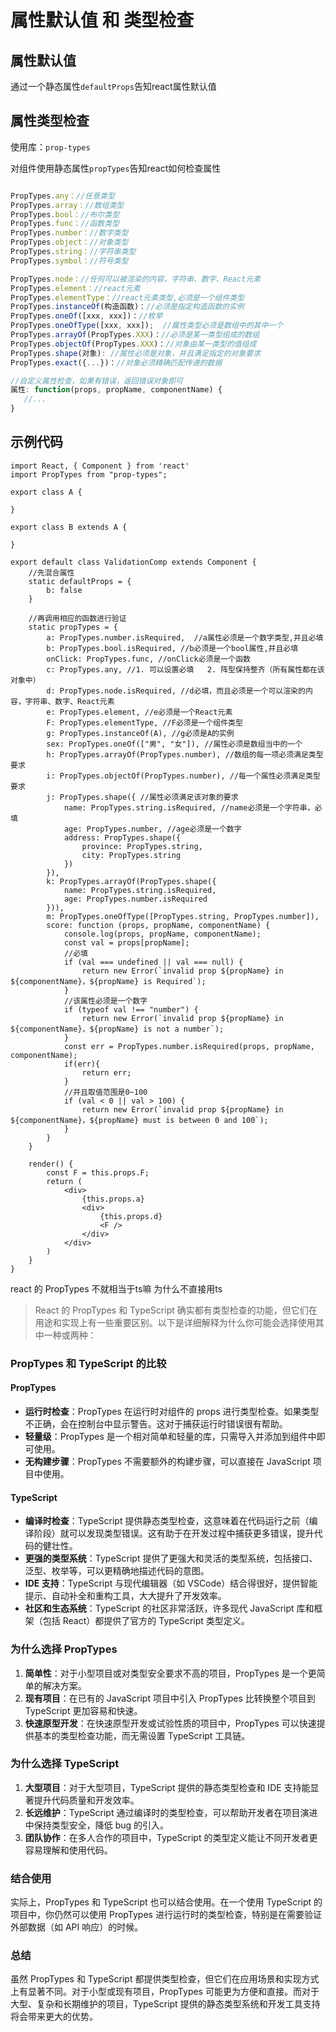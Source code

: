 # 属性默认值 和 类型检查



## 属性默认值

通过一个静态属性```defaultProps```告知react属性默认值

## 属性类型检查

使用库：```prop-types```

对组件使用静态属性```propTypes```告知react如何检查属性

```js

PropTypes.any：//任意类型
PropTypes.array：//数组类型
PropTypes.bool：//布尔类型
PropTypes.func：//函数类型
PropTypes.number：//数字类型
PropTypes.object：//对象类型
PropTypes.string：//字符串类型
PropTypes.symbol：//符号类型

PropTypes.node：//任何可以被渲染的内容，字符串、数字、React元素
PropTypes.element：//react元素
PropTypes.elementType：//react元素类型,必须是一个组件类型
PropTypes.instanceOf(构造函数)：//必须是指定构造函数的实例
PropTypes.oneOf([xxx, xxx])：//枚举
PropTypes.oneOfType([xxx, xxx]);  //属性类型必须是数组中的其中一个
PropTypes.arrayOf(PropTypes.XXX)：//必须是某一类型组成的数组
PropTypes.objectOf(PropTypes.XXX)：//对象由某一类型的值组成
PropTypes.shape(对象): //属性必须是对象，并且满足指定的对象要求
PropTypes.exact({...})：//对象必须精确匹配传递的数据

//自定义属性检查，如果有错误，返回错误对象即可
属性: function(props, propName, componentName) {
   //...
}
```

## 示例代码

```react
import React, { Component } from 'react'
import PropTypes from "prop-types";

export class A {

}

export class B extends A {

}

export default class ValidationComp extends Component {
    //先混合属性
    static defaultProps = {
        b: false
    }

    //再调用相应的函数进行验证
    static propTypes = {
        a: PropTypes.number.isRequired,  //a属性必须是一个数字类型,并且必填
        b: PropTypes.bool.isRequired, //b必须是一个bool属性,并且必填
        onClick: PropTypes.func, //onClick必须是一个函数
        c: PropTypes.any, //1. 可以设置必填   2. 阵型保持整齐（所有属性都在该对象中）
        d: PropTypes.node.isRequired, //d必填，而且必须是一个可以渲染的内容，字符串、数字、React元素
        e: PropTypes.element, //e必须是一个React元素
        F: PropTypes.elementType, //F必须是一个组件类型
        g: PropTypes.instanceOf(A), //g必须是A的实例
        sex: PropTypes.oneOf(["男", "女"]), //属性必须是数组当中的一个
        h: PropTypes.arrayOf(PropTypes.number), //数组的每一项必须满足类型要求
        i: PropTypes.objectOf(PropTypes.number), //每一个属性必须满足类型要求
        j: PropTypes.shape({ //属性必须满足该对象的要求
            name: PropTypes.string.isRequired, //name必须是一个字符串，必填
            age: PropTypes.number, //age必须是一个数字
            address: PropTypes.shape({
                province: PropTypes.string,
                city: PropTypes.string
            })
        }),
        k: PropTypes.arrayOf(PropTypes.shape({
            name: PropTypes.string.isRequired,
            age: PropTypes.number.isRequired
        })),
        m: PropTypes.oneOfType([PropTypes.string, PropTypes.number]),
        score: function (props, propName, componentName) {
            console.log(props, propName, componentName);
            const val = props[propName];
            //必填
            if (val === undefined || val === null) {
                return new Error(`invalid prop ${propName} in ${componentName}，${propName} is Required`);
            }
            //该属性必须是一个数字
            if (typeof val !== "number") {
                return new Error(`invalid prop ${propName} in ${componentName}，${propName} is not a number`);
            }
            const err = PropTypes.number.isRequired(props, propName, componentName);
            if(err){
                return err;
            }
            //并且取值范围是0~100
            if (val < 0 || val > 100) {
                return new Error(`invalid prop ${propName} in ${componentName}，${propName} must is between 0 and 100`);
            }
        }
    }

    render() {
        const F = this.props.F;
        return (
            <div>
                {this.props.a}
                <div>
                    {this.props.d}
                    <F />
                </div>
            </div>
        )
    }
}
```

react 的 PropTypes 不就相当于ts嘛 为什么不直接用ts



> React 的 PropTypes 和 TypeScript 确实都有类型检查的功能，但它们在用途和实现上有一些重要区别。以下是详细解释为什么你可能会选择使用其中一种或两种：

### PropTypes 和 TypeScript 的比较

#### PropTypes

- **运行时检查**：PropTypes 在运行时对组件的 props 进行类型检查。如果类型不正确，会在控制台中显示警告。这对于捕获运行时错误很有帮助。
- **轻量级**：PropTypes 是一个相对简单和轻量的库，只需导入并添加到组件中即可使用。
- **无构建步骤**：PropTypes 不需要额外的构建步骤，可以直接在 JavaScript 项目中使用。

#### TypeScript

- **编译时检查**：TypeScript 提供静态类型检查，这意味着在代码运行之前（编译阶段）就可以发现类型错误。这有助于在开发过程中捕获更多错误，提升代码的健壮性。
- **更强的类型系统**：TypeScript 提供了更强大和灵活的类型系统，包括接口、泛型、枚举等，可以更精确地描述代码的意图。
- **IDE 支持**：TypeScript 与现代编辑器（如 VSCode）结合得很好，提供智能提示、自动补全和重构工具，大大提升了开发效率。
- **社区和生态系统**：TypeScript 的社区非常活跃，许多现代 JavaScript 库和框架（包括 React）都提供了官方的 TypeScript 类型定义。

### 为什么选择 PropTypes

1. **简单性**：对于小型项目或对类型安全要求不高的项目，PropTypes 是一个更简单的解决方案。
2. **现有项目**：在已有的 JavaScript 项目中引入 PropTypes 比转换整个项目到 TypeScript 更加容易和快速。
3. **快速原型开发**：在快速原型开发或试验性质的项目中，PropTypes 可以快速提供基本的类型检查功能，而无需设置 TypeScript 工具链。

### 为什么选择 TypeScript

1. **大型项目**：对于大型项目，TypeScript 提供的静态类型检查和 IDE 支持能显著提升代码质量和开发效率。
2. **长远维护**：TypeScript 通过编译时的类型检查，可以帮助开发者在项目演进中保持类型安全，降低 bug 的引入。
3. **团队协作**：在多人合作的项目中，TypeScript 的类型定义能让不同开发者更容易理解和使用代码。

### 结合使用

实际上，PropTypes 和 TypeScript 也可以结合使用。在一个使用 TypeScript 的项目中，你仍然可以使用 PropTypes 进行运行时的类型检查，特别是在需要验证外部数据（如 API 响应）的时候。

### 总结

虽然 PropTypes 和 TypeScript 都提供类型检查，但它们在应用场景和实现方式上有显著不同。对于小型或现有项目，PropTypes 可能更为方便和直接。而对于大型、复杂和长期维护的项目，TypeScript 提供的静态类型系统和开发工具支持将会带来更大的优势。